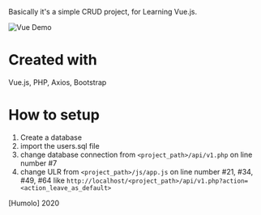 Basically it's a simple CRUD project, for Learning Vue.js.

![Vue Demo](https://i.ibb.co/PTM8bdp/Sem-t-tulo.png)

# Created with
Vue.js, PHP, Axios, Bootstrap

# How to setup

1. Create a database
2. import the users.sql file
3. change database connection from `<project_path>/api/v1.php` on line number #7
4. change ULR from `<project_path>/js/app.js` on line number #21, #34, #49, #64 like `http://localhost/<project_path>/api/v1.php?action=<action_leave_as_default>`

[Humolo] 2020
